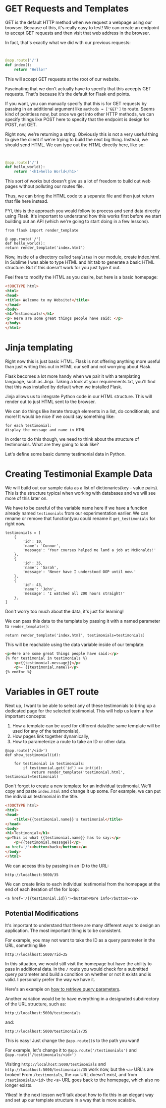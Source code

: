 # GET Requests and Templates

GET is the default HTTP method when we request a webpage using our browser. Because of this, it's really easy to test! We can create an endpoint to accept GET requests and then visit that web address in the browser.

In fact, that's exactly what we did with our previous requests:

```python


@app.route('/')
def index():
    return "Hello!"


```

This will accept GET requests at the root of our website.

Fascinating that we don't actually have to specify that this accepts GET requests. That's because it's the default for Flask end points.

If you want, you can manually specify that this is for GET requests by passing in an additional argument like ```methods = ['GET']``` to route. Seems kind of pointless now, but once we get into other HTTP methods, we can specify things like POST here to specify that the endpoint is design for POST, not GET.

Right now, we're returning a string. Obviously this is not a very useful thing to give the client if we're trying to build the next big thing. Instead, we should send HTML. We can type out the HTML directly here, like so:

```python


@app.route('/')
def hello_world():
    return '<h1>hello World</h1>'


```

This sort of works but doesn't give us a lot of freedom to build out web pages without polluting our routes file.

Thus, we can bring the HTML code to a separate file and then just return that file here instead.

FYI, this is the approach you would follow to process and send data directly using Flask. It's important to understand how this works first before we start building out an API (which we're going to start doing in a few lessons).

```
from flask import render_template

@ app.route('/')
def hello_world():
return render_template('index.html')
```

Now, inside of a directory called ```templates``` in our module, create index.html. In Sublime I was able to type HTML and hit tab to generate a basic HTML structure. But if this doesn't work for you just type it out.

Feel free to modify the HTML as you desire, but here is a basic homepage:

```html
<!DOCTYPE html>
<html>
<head>
<title> Welcome to my Website!</title>
</head>
<body>
<h1>Testimonials!</h1>
<p> Here are some great things people have said: </p>
</body>
</html>
```

# Jinja templating

Right now this is just basic HTML. Flask is not offering anything more useful than just writing this out in HTML our self and not worrying about Flask.

Flask becomes a lot more handy when we pair it with a templating language, such as Jinja. Taking a look at your requirements.txt, you'll find that this was installed by default when we installed Flask.

Jinja allows us to integrate Python code in our HTML structure. This will render out to just HTML sent to the browser.

We can do things like iterate through elements in a list, do conditionals, and more! It would be nice if we could say something like:

```
for each testimonial:
display the message and name in HTML
```

In order to do this though, we need to think about the structure of testimonials. What are they going to look like?

Let's define some basic dummy testimonial data in Python.

# Creating Testimonial Example Data

We will build out our sample data as a list of dictionaries(key - value pairs). This is the structure typical when working with databases and we will see more of this later on.

We have to be careful of the variable name here if we have a function already named ```testimonials``` from our experimentation earlier. We can rename or remove that function(you could rename it ```get_testimonials``` for right now.

```python3
testimonials = [
    {
        'id': 10,
        'name': 'Connor',
        'message': 'Your courses helped me land a job at McDonalds!'
    },
    {
        'id': 35,
        'name': 'Sarah',
        'message': 'Never have I understood OOP until now.'
    },
    {
        'id': 43,
        'name': 'John',
        'message': 'I watched all 200 hours straight!'
    },
]
```

Don't worry too much about the data, it's just for learning!

We can pass this data to the template by passing it with a named parameter to ```render_template()```:

```python3
return render_template('index.html', testimonials=testimonials)
```

This will be reachable using the data variable inside of our template:

```html
<p>Here are some great things people have said:</p>
{% for testimonial in testimonials %}
    <p>{{testimonial.message}}</p>
    <p>- {{testimonial.name}}</p>
{% endfor %}
```

# Variables in GET route

Next up, I want to be able to select any of these testimonials to bring up a dedicated page for the selected testimonial. This will help us learn a few important concepts:

1. How a template can be used for different data(the same template will be used for any of the testimonials),
1. How pages link together dynamically,
1. How to parameterize a route to take an ID or other data.

```python3
@app.route('/<id>')
def show_testimonial(id):

    for testimonial in testimonials:
        if testimonial.get('id') == int(id):
            return render_template('testimonial.html', testimonial=testimonial)
```

Don't forget to create a new template for an individual testimonial. We'll copy and paste ```index.html``` and change it up some. For example, we can put the individual testimonial in the title.

```html
<!DOCTYPE html>
<html>
<head>
    <title>{{testimonial.name}}'s testimonial</title>
</head>
<body>
<h1>Testimonial</h1>
<p>This is what {{testimonial.name}} has to say:</p>
    <p>{{testimonial.message}}</p>
<a href='/'><button>back</button></a>
</body>
</html>
```

We can access this by passing in an ID to the URL:

```
http://localhost:5000/35
```

We can create links to each individual testimonial from the homepage at the end of each iteration of the for loop:

```
<a href='/{{testimonial.id}}'><button>More info</button></a>
```

## Potential Modifications

It's important to understand that there are many different ways to design an application. The most important thing is to be consistent.

For example, you may not want to take the ID as a query parameter in the URL, something like

```
http://localhost:5000/?id=35
```

In this situation, we would still visit the homepage but have the ability to pass in additional data. in the ```/``` route you would check for a submitted query parameter and build a condition on whether or not it exists and is valid. I personally prefer the way we have it.

Here's an example on [how to retrieve query parameters](https://stackoverflow.com/questions/11774265/how-do-you-get-a-query-string-on-flask).

Another variation would be to have everything in a designated subdirectory of the URL structure, such as:


```http://localhost:5000/testimonials```

and:

```http://localhost:5000/testimonials/35```

This is easy! Just change the ```@app.route()```s to the path you want!

For example, let's change it to ```@app.route('/testimonials')``` and ```@app.route('/testimonials/<id>')```

Visiting ```http://localhost:5000/testimonials``` and ```http://localhost:5000/testimonials/35``` work now, but the ```<a>``` URL's are broken! From ```/testimonials```, the ```<a>``` URL doesn't exist, and from ```/testimonials/<id>``` the ```<a>``` URL goes back to the homepage, which also no longer exists.

Yikes! In the next lesson we'll talk about how to fix this in an elegant way and set up our template structure in a way that is more scalable.


